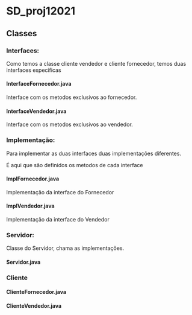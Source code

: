 # SD_proj12021
## Classes

### Interfaces:

Como temos a classe cliente vendedor e cliente fornecedor, temos duas interfaces especificas

#### InterfaceFornecedor.java

Interface com os metodos exclusivos ao fornecedor.

#### InterfaceVendedor.java

Interface com os metodos exclusivos ao vendedor.

### Implementação:

Para implementar as duas interfaces duas implementações diferentes.

É aqui que são definidos os metodos de cada interface

#### ImplFornecedor.java

Implementação da interface do Fornecedor

#### ImplVendedor.java

Implementação da interface do Vendedor

### Servidor:

Classe do Servidor, chama as implementações.

#### Servidor.java

### Cliente

#### ClienteFornecedor.java

#### ClienteVendedor.java
